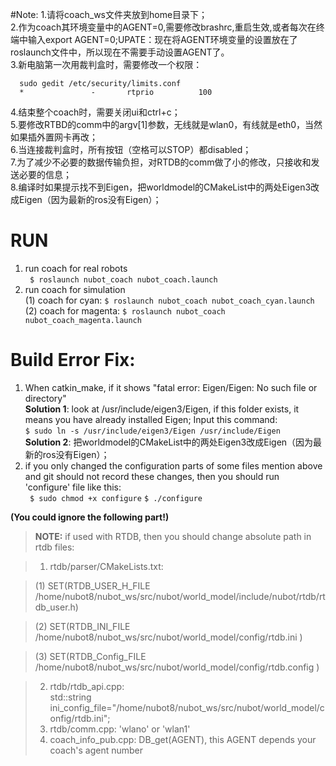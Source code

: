 #Note:
1.请将coach_ws文件夹放到home目录下；   
2.作为coach其环境变量中的AGENT=0,需要修改brashrc,重启生效,或者每次在终端中输入export AGENT=0;UPATE：现在将AGENT环境变量的设置放在了roslaunch文件中，所以现在不需要手动设置AGENT了。   
3.新电脑第一次用裁判盒时，需要修改一个权限：   
```
  ﻿sudo gedit /etc/security/limits.conf
  *               -       rtprio          100
```   
4.结束整个coach时，需要关闭ui和ctrl+c；   
5.要修改RTBD的comm中的argv[1]参数，无线就是wlan0，有线就是eth0，当然如果插外置网卡再改；   
6.当连接裁判盒时，所有按钮（空格可以STOP）都disabled；   
7.为了减少不必要的数据传输负担，对RTDB的comm做了小的修改，只接收和发送必要的信息；   
8.编译时如果提示找不到Eigen，把worldmodel的CMakeList中的两处Eigen3改成Eigen（因为最新的ros没有Eigen）；   

# RUN
1. run coach for real robots   
` $ roslaunch nubot_coach nubot_coach.launch` 
2. run coach for simulation   
	(1) coach for cyan: 	` $ roslaunch nubot_coach nubot_coach_cyan.launch `   
	(2) coach for magenta: 	` $ roslaunch nubot_coach nubot_coach_magenta.launch `   

# Build Error Fix:
1. When catkin_make, if it shows "fatal error: Eigen/Eigen: No such file or directory"   
**Solution 1**: look at /usr/include/eigen3/Eigen, if this folder exists, it means you have already installed Eigen; Input this command:    
` $ sudo ln -s /usr/include/eigen3/Eigen /usr/include/Eigen   `   
**Solution 2**: 把worldmodel的CMakeList中的两处Eigen3改成Eigen（因为最新的ros没有Eigen）；   
2. if you only changed the configuration parts of some files mention above and git should not record these changes, then you should run 'configure' file like this:   
` $ sudo chmod +x configure`
` $ ./configure `   
   
   
**(You could ignore the following part!)**
> **NOTE:** if used with RTDB, then you should change absolute path in rtdb files:

> 1. rtdb/parser/CMakeLists.txt:

>    (1) SET(RTDB_USER_H_FILE   /home/nubot8/nubot_ws/src/nubot/world_model/include/nubot/rtdb/rtdb_user.h)

>    (2) SET(RTDB_INI_FILE      /home/nubot8/nubot_ws/src/nubot/world_model/config/rtdb.ini )

>    (3) SET(RTDB_Config_FILE   /home/nubot8/nubot_ws/src/nubot/world_model/config/rtdb.config )

> 2. rtdb/rtdb_api.cpp:    
>    std::string ini_config_file="/home/nubot8/nubot_ws/src/nubot/world_model/config/rtdb.ini";
> 3. rtdb/comm.cpp: 'wlano' or 'wlan1'
> 4. coach_info_pub.cpp: DB_get(AGENT), this AGENT depends your coach's agent number
